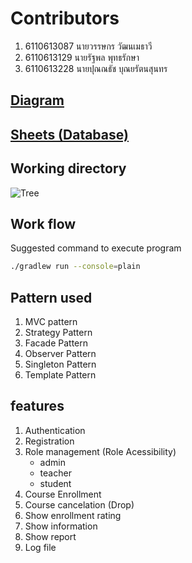 # Contributors

1. 6110613087 นายวรรษกร วัฒนเมธาวี
2. 6110613129 นายรัฐพล พุทธรักษา
3. 6110613228 นายปุณณธัช บุณยรัตนสุนทร

## [Diagram](https://drive.google.com/file/d/1TTBXyCYtnWH27qlyUgyRRR6Qz9za2iwF/view?usp=sharing)

## [Sheets (Database)](https://docs.google.com/spreadsheets/d/1DxtOiUtrHAg91Ui-A4xYYjMNkj8TMjLKcVKenF2yKIU/view)

## Working directory

![Tree](https://user-images.githubusercontent.com/61135042/114304796-4e8af680-9aff-11eb-9fbe-2b2c6dda8234.JPG)

## Work flow

Suggested command to execute program

```bash
./gradlew run --console=plain
```

## Pattern used

1. MVC pattern
2. Strategy Pattern
3. Facade Pattern
4. Observer Pattern
5. Singleton Pattern
6. Template Pattern

## features

1. Authentication
2. Registration
3. Role management (Role Acessibility)
    - admin
    - teacher
    - student
4. Course Enrollment
5. Course cancelation (Drop)
6. Show enrollment rating
7. Show information
8. Show report
9. Log file
